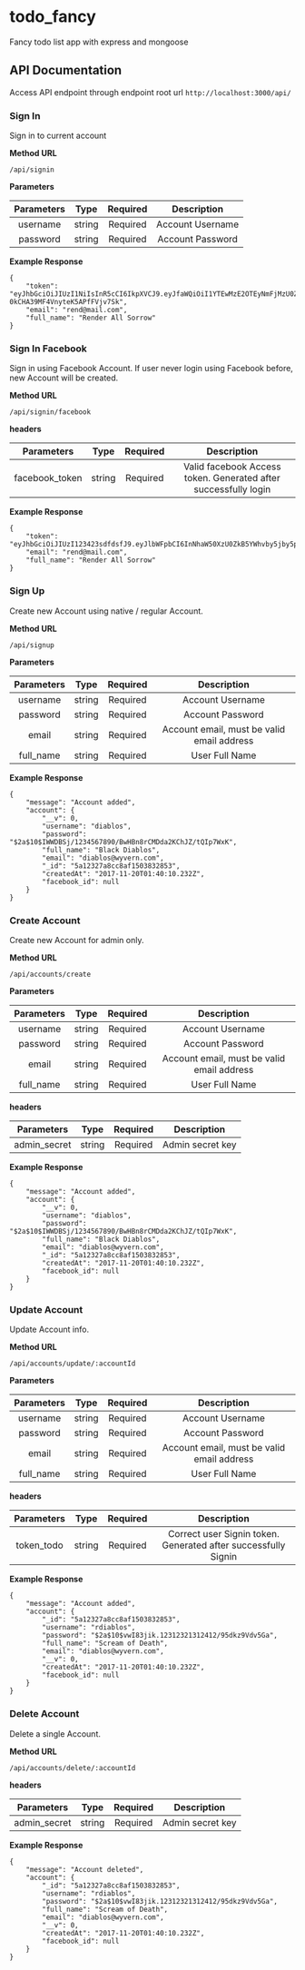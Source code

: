# todo_fancy
Fancy todo list app with express and mongoose

## API Documentation
Access API endpoint through endpoint root url `http://localhost:3000/api/`

### Sign In
Sign in to current account

**Method URL**

`/api/signin`

**Parameters**

| Parameters | Type | Required | Description |
|:---------:|:----:|:--------:|:-----------:|
| username | string | Required | Account Username|
| password | string | Required | Account Password|


**Example Response**

```
{
	"token": "eyJhbGciOiJIUzI1NiIsInR5cCI6IkpXVCJ9.eyJfaWQiOiI1YTEwMzE2OTEyNmFjMzU0ZDBmODc1NGQiLCJ1c2VybmFtZSI6InJlbmRzb3ciLCJwYXNzd29yZCI6IiQyYSQxMCRENVowTHFhWGtJQW0vNW9sVDBqZ08uMlRjTDRmdjaerhdnvo9uNmozR1ZjTmxaTXN5TnlVdSIsImZ1bGxfbmFtZSI6IlJlbmRlciBBbGwgU29ycm93IiwiZW1haWwiOiJyZW5kQG1haWwuY29tIiwiZmFjZWJvb2tfaWQiOm51bGwsImlhdCI6MTUxMTE0MTgwMn0.rKeUENni2DcpTWn-0kCHA39MF4VnyteK5APfFVjv7Sk",
	"email": "rend@mail.com",
	"full_name": "Render All Sorrow"
}
```

### Sign In Facebook
Sign in using Facebook Account. If user never login using Facebook before, new Account will be created.

**Method URL**

`/api/signin/facebook`

**headers**

| Parameters | Type | Required | Description |
|:---------:|:----:|:--------:|:-----------:|
| facebook_token | string | Required | Valid facebook Access token. Generated after successfully login|


**Example Response**

```
{
	"token": "eyJhbGciOiJIUzI123423sdfdsfJ9.eyJlbWFpbCI6InNhaW50XzU0ZkB5YWhvby5jby5pZCIsImZ1bGxfbmFtZSI6IlNlcHRpYW4gQS4gRnVqaWFudG8iLCJmYWNlYm9va19pZCI6IjEwMjEwMDU4NDAwNzIyOTg1IiwiaWF0IjoxNTExMTYyOTg3fQ.R95x6NtjjIwssL82xQFAyRuxOT0IEZU4N8ORnUb1Y90",
	"email": "rend@mail.com",
	"full_name": "Render All Sorrow"
}
```

### Sign Up
Create new Account using native / regular Account.

**Method URL**

`/api/signup`

**Parameters**

| Parameters | Type | Required | Description |
|:---------:|:----:|:--------:|:-----------:|
| username | string | Required | Account Username|
| password | string | Required | Account Password|
| email | string | Required | Account email, must be valid email address|
| full_name | string | Required | User Full Name|

**Example Response**

```
{
	"message": "Account added",
	"account": {
		"__v": 0,
		"username": "diablos",
		"password": "$2a$10$IWWDBSj/1234567890/BwHBn8rCMDda2KChJZ/tQIp7WxK",
		"full_name": "Black Diablos",
		"email": "diablos@wyvern.com",
		"_id": "5a12327a8cc8af1503832853",
		"createdAt": "2017-11-20T01:40:10.232Z",
		"facebook_id": null
	}
}
```
### Create Account
Create new Account for admin only.

**Method URL**

`/api/accounts/create`

**Parameters**

| Parameters | Type | Required | Description |
|:---------:|:----:|:--------:|:-----------:|
| username | string | Required | Account Username|
| password | string | Required | Account Password|
| email | string | Required | Account email, must be valid email address|
| full_name | string | Required | User Full Name|

**headers**

| Parameters | Type | Required | Description |
|:---------:|:----:|:--------:|:-----------:|
| admin_secret | string | Required | Admin secret key|

**Example Response**

```
{
	"message": "Account added",
	"account": {
		"__v": 0,
		"username": "diablos",
		"password": "$2a$10$IWWDBSj/1234567890/BwHBn8rCMDda2KChJZ/tQIp7WxK",
		"full_name": "Black Diablos",
		"email": "diablos@wyvern.com",
		"_id": "5a12327a8cc8af1503832853",
		"createdAt": "2017-11-20T01:40:10.232Z",
		"facebook_id": null
	}
}
```
### Update Account
Update Account info.

**Method URL**

`/api/accounts/update/:accountId`

**Parameters**

| Parameters | Type | Required | Description |
|:---------:|:----:|:--------:|:-----------:|
| username | string | Required | Account Username|
| password | string | Required | Account Password|
| email | string | Required | Account email, must be valid email address|
| full_name | string | Required | User Full Name|


**headers**

| Parameters | Type | Required | Description |
|:---------:|:----:|:--------:|:-----------:|
| token_todo | string | Required | Correct user Signin token. Generated after successfully Signin|

**Example Response**

```
{
	"message": "Account added",
	"account": {
		"_id": "5a12327a8cc8af1503832853",
		"username": "rdiablos",
		"password": "$2a$10$vwI83jik.12312321312412/95dkz9Vdv5Ga",
		"full_name": "Scream of Death",
		"email": "diablos@wyvern.com",
		"__v": 0,
		"createdAt": "2017-11-20T01:40:10.232Z",
		"facebook_id": null
	}
}
```
### Delete Account
Delete a single Account.

**Method URL**

`/api/accounts/delete/:accountId`


**headers**

| Parameters | Type | Required | Description |
|:---------:|:----:|:--------:|:-----------:|
| admin_secret | string | Required | Admin secret key|

**Example Response**

```
{
	"message": "Account deleted",
	"account": {
		"_id": "5a12327a8cc8af1503832853",
		"username": "rdiablos",
		"password": "$2a$10$vwI83jik.12312321312412/95dkz9Vdv5Ga",
		"full_name": "Scream of Death",
		"email": "diablos@wyvern.com",
		"__v": 0,
		"createdAt": "2017-11-20T01:40:10.232Z",
		"facebook_id": null
	}
}
```